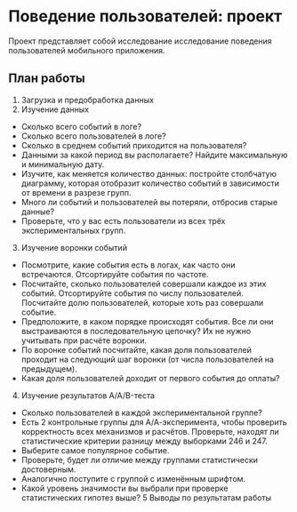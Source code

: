 # Поведение пользователей: проект
Проект представляет собой исследование исследование поведения пользователей мобильного приложения.
## План работы
1.  Загрузка и предобработка данных
2.  Изучение данных
  - Сколько всего событий в логе?
  -  Сколько всего пользователей в логе?
  -  Сколько в среднем событий приходится на пользователя?
  -  Данными за какой период вы располагаете? Найдите максимальную и минимальную дату.
  -  Изучите, как меняется количество данных: постройте столбчатую диаграмму, которая отобразит количество событий в зависимости от времени в разрезе групп.
  -  Много ли событий и пользователей вы потеряли, отбросив старые данные?
  -  Проверьте, что у вас есть пользователи из всех трёх экспериментальных групп.
3.  Изучение воронки событий
  -   Посмотрите, какие события есть в логах, как часто они встречаются. Отсортируйте события по частоте.
  -    Посчитайте, сколько пользователей совершали каждое из этих событий. Отсортируйте события по числу пользователей. Посчитайте долю пользователей, которые хоть раз совершали событие.
  -   Предположите, в каком порядке происходят события. Все ли они выстраиваются в последовательную цепочку? Их не нужно учитывать при расчёте воронки.
  -    По воронке событий посчитайте, какая доля пользователей проходит на следующий шаг воронки (от числа пользователей на предыдущем).
  -   Какая доля пользователей доходит от первого события до оплаты?
4.  Изучение результатов A/A/B-теста
  -    Сколько пользователей в каждой экспериментальной группе?
  -   Есть 2 контрольные группы для А/А-эксперимента, чтобы проверить корректность всех механизмов и расчётов. Проверьте, находят ли статистические критерии разницу между выборками 246 и 247.
  -    Выберите самое популярное событие.
  -   Проверьте, будет ли отличие между группами статистически достоверным.
  -    Аналогично поступите с группой с изменённым шрифтом.
  -    Какой уровень значимости вы выбрали при проверке статистических гипотез выше?
5  Выводы по результатам работы
